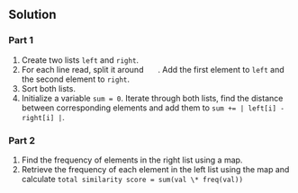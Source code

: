 ## Solution

### Part 1

1. Create two lists `left` and `right`.
2. For each line read, split it around `   `. Add the first element to `left` and the second element to `right`.
3. Sort both lists.
4. Initialize a variable `sum = 0`. Iterate through both lists, find the distance between corresponding elements and add them to `sum += | left[i] - right[i] |`.

### Part 2

1. Find the frequency of elements in the right list using a map.
2. Retrieve the frequency of each element in the left list using the map and calculate `total similarity score = sum(val \* freq(val))`
